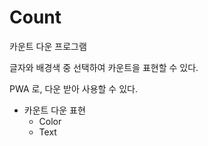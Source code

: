 # Count

카운트 다운 프로그램

글자와 배경색 중 선택하여 카운트을 표현할 수 있다.

PWA 로, 다운 받아 사용할 수 있다.

- 카운트 다운 표현
  - Color
  - Text
